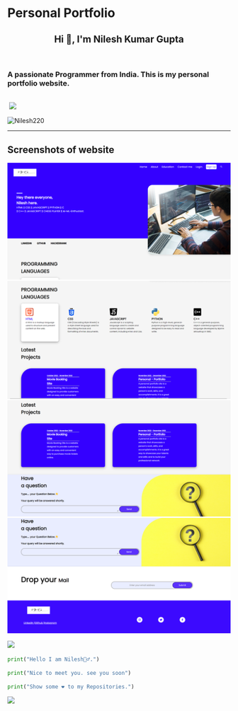 # Personal Portfolio
<h2 align="center">Hi 👋, I'm Nilesh Kumar Gupta</h2> <br>
<h3>A passionate Programmer from India.
This is my personal portfolio website.</h3>

<br>
&nbsp;<a href="https://github.com/Nilesh220"><img src="https://avatars.githubusercontent.com/u/113936379?v=4" height="64"></a>
 <br>


<p> <img src="https://img.shields.io/github/followers/Nilesh220.svg?style=social&label=Follow" alt="Nilesh220" /> </p>

***

## Screenshots of website

![image](./screen-shots/Screenshot_1.png)
![image](./screen-shots/Screenshot_2.png)
![image](./screen-shots/Screenshot_3.png)
![image](./screen-shots/Screenshot_4.png)


<img src= "https://user-images.githubusercontent.com/73097560/115834477-dbab4500-a447-11eb-908a-139a6edaec5c.gif">

```python
print("Hello I am Nilesh🙋‍♂️.")
```
```python
print("Nice to meet you. see you soon")
```
```python
print("Show some ❤️ to my Repositories.")
```
<img src= "https://user-images.githubusercontent.com/73097560/115834477-dbab4500-a447-11eb-908a-139a6edaec5c.gif">





